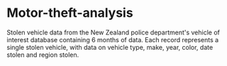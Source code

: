 # Motor-theft-analysis
Stolen vehicle data from the New Zealand police department's vehicle of interest database containing 6 months of data. Each record represents a single stolen vehicle, with data on vehicle type, make, year, color, date stolen and region stolen.
